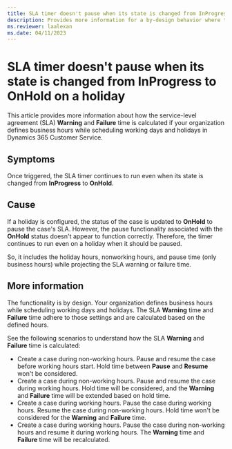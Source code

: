 ```yaml
---
title: SLA timer doesn't pause when its state is changed from InProgress to OnHold on a holiday
description: Provides more information for a by-design behavior where the SLA timer doesn't pause when its state is changed from InProgress to OnHold on a holiday in Dynamics 365 Customer Service.
ms.reviewer: laalexan
ms.date: 04/11/2023
---
```

# SLA timer doesn't pause when its state is changed from InProgress to OnHold on a holiday

This article provides more information about how the service-level agreement (SLA) **Warning** and **Failure** time is calculated if your organization defines business hours while scheduling working days and holidays in Dynamics 365 Customer Service.

## Symptoms

Once triggered, the SLA timer continues to run even when its state is changed from **InProgress** to **OnHold**.

## Cause

If a holiday is configured, the status of the case is updated to **OnHold** to pause the case's SLA. However, the pause functionality associated with the **OnHold** status doesn't appear to function correctly. Therefore, the timer continues to run even on a holiday when it should be paused.

So, it includes the holiday hours, nonworking hours, and pause time (only business hours) while projecting the SLA warning or failure time.

## More information

The functionality is by design. Your organization defines business hours while scheduling working days and holidays. The SLA **Warning** time and **Failure** time adhere to those settings and are calculated based on the defined hours.

See the following scenarios to understand how the SLA **Warning** and **Failure** time is calculated:

- Create a case during non-working hours. Pause and resume the case before working hours start. Hold time between **Pause** and **Resume** won't be considered.
- Create a case during non-working hours. Pause and resume the case during working hours. Hold time will be considered, and the **Warning** and **Failure** time will be extended based on hold time.
- Create a case during working hours. Pause the case during working hours. Resume the case during non-working hours. Hold time won't be considered for the **Warning** and **Failure** time.
- Create a case during working hours. Pause the case during non-working hours and resume it during working hours. The **Warning** time and **Failure** time will be recalculated.
